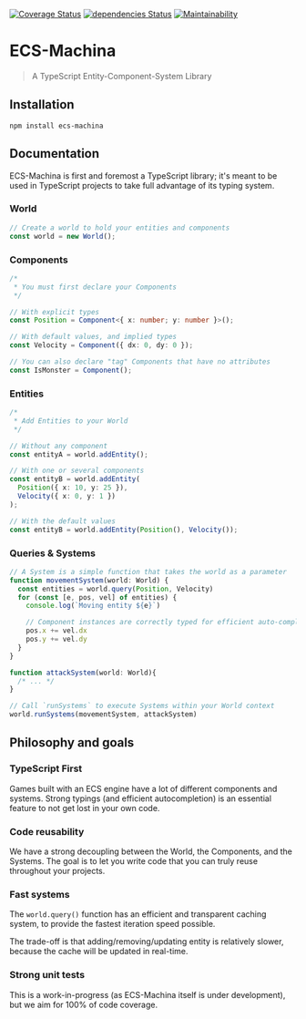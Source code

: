 [![Coverage Status](https://coveralls.io/repos/github/scambier/ecs-machina/badge.svg?branch=master)](https://coveralls.io/github/scambier/ecs-machina?branch=master)
[![dependencies Status](https://david-dm.org/scambier/ecs-machina/status.svg)](https://david-dm.org/scambier/ecs-machina)
[![Maintainability](https://api.codeclimate.com/v1/badges/f9de2e47eb25a55a1503/maintainability)](https://codeclimate.com/github/scambier/ecs-machina/maintainability)

# ECS-Machina

> A TypeScript Entity-Component-System Library

## Installation

`npm install ecs-machina`

## Documentation

ECS-Machina is first and foremost a TypeScript library; it's meant to be used in TypeScript projects to take full advantage of its typing system.

### World

```ts
// Create a world to hold your entities and components
const world = new World();
```

### Components

```ts
/*
 * You must first declare your Components
 */

// With explicit types
const Position = Component<{ x: number; y: number }>();

// With default values, and implied types
const Velocity = Component({ dx: 0, dy: 0 }); 

// You can also declare "tag" Components that have no attributes
const IsMonster = Component(); 
```

### Entities

```ts
/*
 * Add Entities to your World
 */

// Without any component
const entityA = world.addEntity();

// With one or several components
const entityB = world.addEntity(
  Position({ x: 10, y: 25 }),
  Velocity({ x: 0, y: 1 })
);

// With the default values
const entityB = world.addEntity(Position(), Velocity());
```

### Queries & Systems

```ts
// A System is a simple function that takes the world as a parameter
function movementSystem(world: World) {
  const entities = world.query(Position, Velocity)
  for (const [e, pos, vel] of entities) {
    console.log(`Moving entity ${e}`)

    // Component instances are correctly typed for efficient auto-completion
    pos.x += vel.dx 
    pos.y += vel.dy
  }
}

function attackSystem(world: World){
  /* ... */
}

// Call `runSystems` to execute Systems within your World context
world.runSystems(movementSystem, attackSystem)
```

## Philosophy and goals

### TypeScript First

Games built with an ECS engine have a lot of different components and systems. Strong typings (and efficient autocompletion) is an essential feature to not get lost in your own code.

### Code reusability

We have a strong decoupling between the World, the Components, and the Systems. The goal is to let you write code that you can truly reuse throughout your projects.

### Fast systems

The `world.query()` function has an efficient and transparent caching system, to provide the fastest iteration speed possible.

The trade-off is that adding/removing/updating entity is relatively slower, because the cache will be updated in real-time.

### Strong unit tests

This is a work-in-progress (as ECS-Machina itself is under development), but we aim for 100% of code coverage.